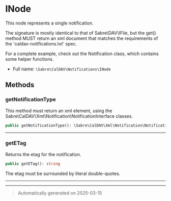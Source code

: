 
# INode

This node represents a single notification.

The signature is mostly identical to that of Sabre\DAV\IFile, but the get() method
MUST return an xml document that matches the requirements of the
'caldav-notifications.txt' spec.

For a complete example, check out the Notification class, which contains
some helper functions.

* Full name: `\Sabre\CalDAV\Notifications\INode`



## Methods


### getNotificationType

This method must return an xml element, using the
Sabre\CalDAV\Xml\Notification\NotificationInterface classes.

```php
public getNotificationType(): \Sabre\CalDAV\Xml\Notification\NotificationInterface
```












***

### getETag

Returns the etag for the notification.

```php
public getETag(): string
```

The etag must be surrounded by literal double-quotes.










***


***
> Automatically generated on 2025-03-15
